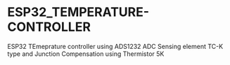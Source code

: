 # ESP32_TEMPERATURE-CONTROLLER

ESP32 TEmeprature controller using ADS1232 ADC  Sensing element TC-K type and  Junction Compensation using  Thermistor 5K
